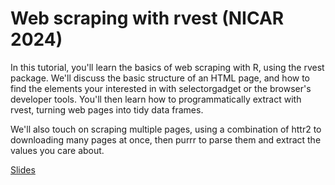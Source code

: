 # Web scraping with rvest (NICAR 2024)

In this tutorial, you'll learn the basics of web scraping with R, using the rvest package. We'll discuss the basic structure of an HTML page, and how to find the elements your interested in with selectorgadget or the browser's developer tools. You'll then learn how to programmatically extract with rvest, turning web pages into tidy data frames.

We'll also touch on scraping multiple pages, using a combination of httr2 to downloading many pages at once, then purrr to parse them and extract the values you care about.

[Slides](rvest.pdf)
